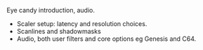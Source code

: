 Eye candy introduction, audio.

* Scaler setup: latency and resolution choices.
* Scanlines and shadowmasks
* Audio, both user filters and core options eg Genesis and C64.
